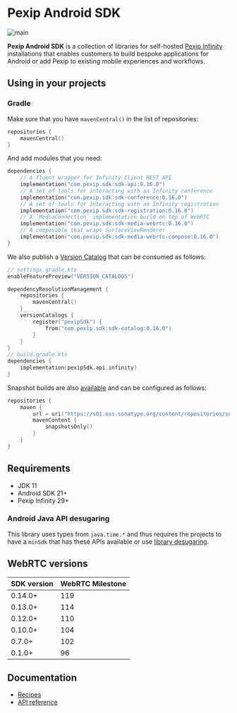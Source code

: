 # Pexip Android SDK

![main](https://github.com/pexip/pexip-android-sdk/actions/workflows/main.yml/badge.svg)

**Pexip Android SDK** is a collection of libraries for
self-hosted [Pexip Infinity](https://docs.pexip.com/admin/admin_intro.htm) installations that
enables customers to build bespoke applications for Android or add Pexip to existing mobile
experiences and workflows.

## Using in your projects

### Gradle

Make sure that you have `mavenCentral()` in the list of repositories:

```kotlin
repositories {
    mavenCentral()
}
```

And add modules that you need:

```kotlin
dependencies {
    // A fluent wrapper for Infinity Client REST API
    implementation("com.pexip.sdk:sdk-api:0.16.0")
    // A set of tools for interacting with an Infinity conference
    implementation("com.pexip.sdk:sdk-conference:0.16.0")
    // A set of tools for interacting with an Infinity registration
    implementation("com.pexip.sdk:sdk-registration:0.16.0")
    // A `MediaConnection` implementation build on top of WebRTC
    implementation("com.pexip.sdk:sdk-media-webrtc:0.16.0")
    // A composable that wraps SurfaceViewRenderer
    implementation("com.pexip.sdk:sdk-media-webrtc-compose:0.16.0")
}
```

We also publish
a [Version Catalog](https://docs.gradle.org/current/userguide/platforms.html#sub:version-catalog)
that can be consumed as follows:

```kotlin
// settings.gradle.kts
enableFeaturePreview("VERSION_CATALOGS")

dependencyResolutionManagement {
    repositories {
        mavenCentral()
    }
    versionCatalogs {
        register("pexipSdk") {
            from("com.pexip.sdk:sdk-catalog:0.16.0")
        }
    }
}
// build.gradle.kts
dependencies {
    implementation(pexipSdk.api.infinity)
}
```

Snapshot builds are
also [available](https://s01.oss.sonatype.org/content/repositories/snapshots/com/pexip/sdk/) and can
be configured as follows:

```kotlin
repositories {
    maven {
        url = uri("https://s01.oss.sonatype.org/content/repositories/snapshots/")
        mavenContent {
            snapshotsOnly()
        }
    }
}
```

## Requirements

* JDK 11
* Android SDK 21+
* Pexip Infinity 29+

### Android Java API desugaring

This library uses types from `java.time.*` and thus requires the projects to have a `minSdk` that
has these APIs available or
use [library desugaring](https://developer.android.com/studio/write/java8-support#library-desugaring).

## WebRTC versions

| SDK version | WebRTC Milestone |
|-------------|------------------|
| 0.14.0+     | 119              |
| 0.13.0+     | 114              |
| 0.12.0+     | 110              |
| 0.10.0+     | 104              |
| 0.7.0+      | 102              |
| 0.1.0+      | 96               |

## Documentation

- [Recipes](https://github.com/pexip/pexip-android-sdk/blob/main/docs/recipes.md)
- [API reference](https://pexip.github.io/pexip-android-sdk/)
